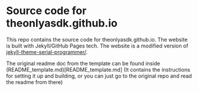 # Source code for theonlyasdk.github.io
This repo contains the source code for theonlyasdk.github.io.
The website is built with Jekyll/GitHub Pages tech. The website is a modified version of [jekyll-theme-serial-programmer/](https://github.com/sharadcodes/jekyll-theme-serial-programmer/). 

The original readme doc from the template can be found inside (README_template.md)[README_template.md] (It contains the instructions for setting it up and building, or you can just go to the original repo and read the readme from there)
